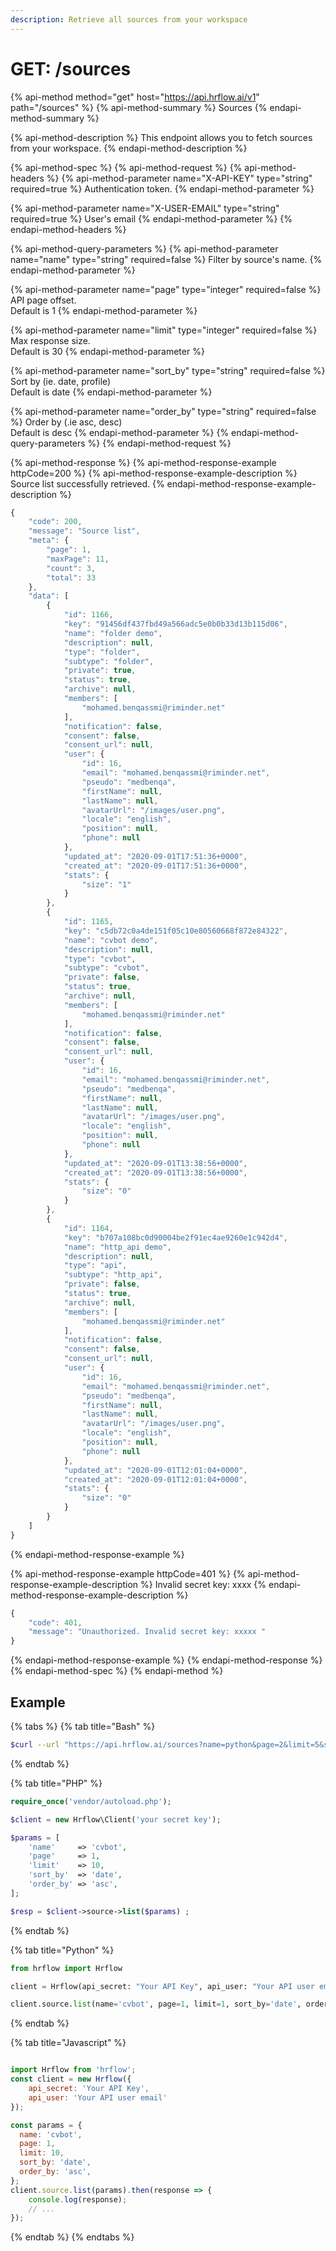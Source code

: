 ```yaml
---
description: Retrieve all sources from your workspace
---
```


# GET: /sources

{% api-method method="get" host="https://api.hrflow.ai/v1" path="/sources" %}
{% api-method-summary %}
Sources
{% endapi-method-summary %}

{% api-method-description %}
This endpoint allows you to fetch sources from your workspace.
{% endapi-method-description %}

{% api-method-spec %}
{% api-method-request %}
{% api-method-headers %}
{% api-method-parameter name="X-API-KEY" type="string" required=true %}
Authentication token.
{% endapi-method-parameter %}

{% api-method-parameter name="X-USER-EMAIL" type="string" required=true %}
User's email
{% endapi-method-parameter %}
{% endapi-method-headers %}

{% api-method-query-parameters %}
{% api-method-parameter name="name" type="string" required=false %}
Filter by source's name.
{% endapi-method-parameter %}

{% api-method-parameter name="page" type="integer" required=false %}
API  page offset.  
Default is 1
{% endapi-method-parameter %}

{% api-method-parameter name="limit" type="integer" required=false %}
Max response size.  
Default  is 30
{% endapi-method-parameter %}

{% api-method-parameter name="sort\_by" type="string" required=false %}
Sort by \(ie. date, profile\)  
Default is date
{% endapi-method-parameter %}

{% api-method-parameter name="order\_by" type="string" required=false %}
Order by \(.ie asc, desc\)  
Default is desc
{% endapi-method-parameter %}
{% endapi-method-query-parameters %}
{% endapi-method-request %}

{% api-method-response %}
{% api-method-response-example httpCode=200 %}
{% api-method-response-example-description %}
Source list successfully retrieved.
{% endapi-method-response-example-description %}

```javascript
{
    "code": 200,
    "message": "Source list",
    "meta": {
        "page": 1,
        "maxPage": 11,
        "count": 3,
        "total": 33
    },
    "data": [
        {
            "id": 1166,
            "key": "91456df437fbd49a566adc5e0b0b33d13b115d06",
            "name": "folder demo",
            "description": null,
            "type": "folder",
            "subtype": "folder",
            "private": true,
            "status": true,
            "archive": null,
            "members": [
                "mohamed.benqassmi@riminder.net"
            ],
            "notification": false,
            "consent": false,
            "consent_url": null,
            "user": {
                "id": 16,
                "email": "mohamed.benqassmi@riminder.net",
                "pseudo": "medbenqa",
                "firstName": null,
                "lastName": null,
                "avatarUrl": "/images/user.png",
                "locale": "english",
                "position": null,
                "phone": null
            },
            "updated_at": "2020-09-01T17:51:36+0000",
            "created_at": "2020-09-01T17:51:36+0000",
            "stats": {
                "size": "1"
            }
        },
        {
            "id": 1165,
            "key": "c5db72c0a4de151f05c10e80560668f872e84322",
            "name": "cvbot demo",
            "description": null,
            "type": "cvbot",
            "subtype": "cvbot",
            "private": false,
            "status": true,
            "archive": null,
            "members": [
                "mohamed.benqassmi@riminder.net"
            ],
            "notification": false,
            "consent": false,
            "consent_url": null,
            "user": {
                "id": 16,
                "email": "mohamed.benqassmi@riminder.net",
                "pseudo": "medbenqa",
                "firstName": null,
                "lastName": null,
                "avatarUrl": "/images/user.png",
                "locale": "english",
                "position": null,
                "phone": null
            },
            "updated_at": "2020-09-01T13:38:56+0000",
            "created_at": "2020-09-01T13:38:56+0000",
            "stats": {
                "size": "0"
            }
        },
        {
            "id": 1164,
            "key": "b707a108bc0d90004be2f91ec4ae9260e1c942d4",
            "name": "http_api demo",
            "description": null,
            "type": "api",
            "subtype": "http_api",
            "private": false,
            "status": true,
            "archive": null,
            "members": [
                "mohamed.benqassmi@riminder.net"
            ],
            "notification": false,
            "consent": false,
            "consent_url": null,
            "user": {
                "id": 16,
                "email": "mohamed.benqassmi@riminder.net",
                "pseudo": "medbenqa",
                "firstName": null,
                "lastName": null,
                "avatarUrl": "/images/user.png",
                "locale": "english",
                "position": null,
                "phone": null
            },
            "updated_at": "2020-09-01T12:01:04+0000",
            "created_at": "2020-09-01T12:01:04+0000",
            "stats": {
                "size": "0"
            }
        }
    ]
}
```
{% endapi-method-response-example %}

{% api-method-response-example httpCode=401 %}
{% api-method-response-example-description %}
Invalid secret key: xxxx
{% endapi-method-response-example-description %}

```javascript
{
    "code": 401,
    "message": "Unauthorized. Invalid secret key: xxxxx "
}
```
{% endapi-method-response-example %}
{% endapi-method-response %}
{% endapi-method-spec %}
{% endapi-method %}

## Example

{% tabs %}
{% tab title="Bash" %}
```bash
$curl --url "https://api.hrflow.ai/sources?name=python&page=2&limit=5&sort_by=date&order_by=asc" --header "X-API-KEY: api_key"
```
{% endtab %}

{% tab title="PHP" %}
```php
require_once('vendor/autoload.php');

$client = new Hrflow\Client('your secret key');

$params = [
    'name'     => 'cvbot',
    'page'     => 1,
    'limit'    => 10,
    'sort_by'  => 'date',
    'order_by' => 'asc',
];

$resp = $client->source->list($params) ;
```
{% endtab %}

{% tab title="Python" %}
```python
from hrflow import Hrflow

client = Hrflow(api_secret: "Your API Key", api_user: "Your API user email")

client.source.list(name='cvbot', page=1, limit=1, sort_by='date', order_by'asc')
```
{% endtab %}

{% tab title="Javascript" %}
```javascript

import Hrflow from 'hrflow';
const client = new Hrflow({ 
    api_secret: 'Your API Key',
    api_user: 'Your API user email' 
});

const params = {
  name: 'cvbot',
  page: 1,
  limit: 10,
  sort_by: 'date',
  order_by: 'asc',
};
client.source.list(params).then(response => {
    console.log(response);
    // ...
});
```
{% endtab %}
{% endtabs %}



